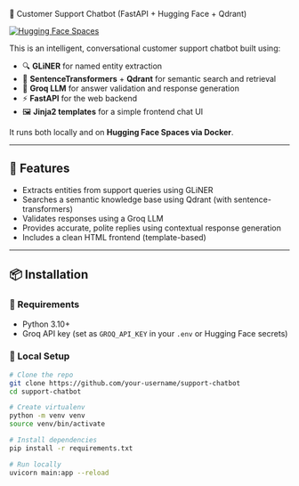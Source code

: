  🧠 Customer Support Chatbot (FastAPI + Hugging Face + Qdrant)

[![Hugging Face Spaces](https://img.shields.io/badge/🤗%20HuggingFace-Demo-blueviolet?logo=huggingface&logoColor=white)](https://huggingface.co/spaces/Prajith04/customer-support)
 
This is an intelligent, conversational customer support chatbot built using:

- 🔍 **GLiNER** for named entity extraction
- 🧠 **SentenceTransformers** + **Qdrant** for semantic search and retrieval
- 🤖 **Groq LLM** for answer validation and response generation
- ⚡ **FastAPI** for the web backend
- 🖼️ **Jinja2 templates** for a simple frontend chat UI

It runs both locally and on **Hugging Face Spaces via Docker**.

---

## 🚀 Features

- Extracts entities from support queries using GLiNER
- Searches a semantic knowledge base using Qdrant (with sentence-transformers)
- Validates responses using a Groq LLM
- Provides accurate, polite replies using contextual response generation
- Includes a clean HTML frontend (template-based)

---

## 📦 Installation

### 🔧 Requirements

- Python 3.10+
- Groq API key (set as `GROQ_API_KEY` in your `.env` or Hugging Face secrets)

### 🔨 Local Setup

```bash
# Clone the repo
git clone https://github.com/your-username/support-chatbot
cd support-chatbot

# Create virtualenv
python -m venv venv
source venv/bin/activate

# Install dependencies
pip install -r requirements.txt

# Run locally
uvicorn main:app --reload
